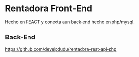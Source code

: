 # Rentadora Front-End
Hecho en REACT y conecta aun back-end hecho en php/mysql.

## Back-End
https://github.com/develpdudu/rentadora-rest-api-php